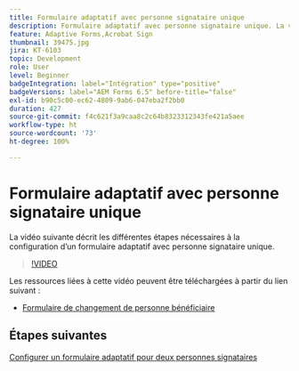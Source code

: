 ```yaml
---
title: Formulaire adaptatif avec personne signataire unique
description: Formulaire adaptatif avec personne signataire unique. La vidéo suivante décrit les différentes étapes nécessaires à la configuration d’un formulaire adaptatif avec personne signataire unique.
feature: Adaptive Forms,Acrobat Sign
thumbnail: 39475.jpg
jira: KT-6103
topic: Development
role: User
level: Beginner
badgeIntegration: label="Intégration" type="positive"
badgeVersions: label="AEM Forms 6.5" before-title="false"
exl-id: b90c5c00-ec62-4809-9ab6-047eba2f2bb0
duration: 427
source-git-commit: f4c621f3a9caa8c2c64b8323312343fe421a5aee
workflow-type: ht
source-wordcount: '73'
ht-degree: 100%

---
```


# Formulaire adaptatif avec personne signataire unique


La vidéo suivante décrit les différentes étapes nécessaires à la configuration d’un formulaire adaptatif avec personne signataire unique.

>[!VIDEO](https://video.tv.adobe.com/v/39475?quality=12&learn=on)

Les ressources liées à cette vidéo peuvent être téléchargées à partir du lien suivant :

* [Formulaire de changement de personne bénéficiaire](assets/change-of-beneficiary-form.zip)

## Étapes suivantes

[Configurer un formulaire adaptatif pour deux personnes signataires](./configure-adaptive-form-for-two-signers.md)
